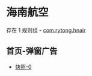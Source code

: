 # 海南航空

存在 1 规则组 - [com.rytong.hnair](/src/apps/com.rytong.hnair.ts)

## 首页-弹窗广告

- [快照-0](https://gkd-kit.songe.li/import/12846381)
